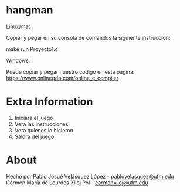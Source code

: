 # hangman


Linux/mac:

Copiar y pegar en su consola de comandos la siguiente instruccion:

make run Proyecto1.c

Windows:

Puede copiar y pegar nuestro codigo en esta página: https://www.onlinegdb.com/online_c_compiler


# Extra Information

1. Iniciara el juego
2. Vera las instrucciones
3. Vera quienes lo hicieron
4. Saldra del juego

# About
Hecho por Pablo Josué Velásquez López - pablovelasquez@ufm.edu
Carmen María de Lourdes Xiloj Pol - carmenxiloj@ufm.edu 

